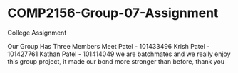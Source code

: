 # COMP2156-Group-07-Assignment
College Assignment

Our Group Has Three Members 
Meet Patel - 101433496
Krish Patel - 101427761
Kathan Patel - 101414049
we are batchmates and we really enjoy this group project, it made our bond more stronger than before, thank you
